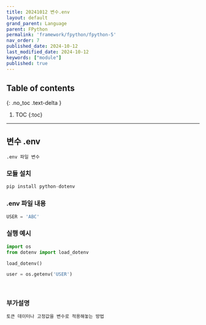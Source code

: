 ```yaml
---
title: 20241012 변수.env
layout: default
grand_parent: Language
parent: FPython
permalink: 'framework/fpython/fpython-5'
nav_order: 7
published_date: 2024-10-12
last_modified_date: 2024-10-12
keywords: ["module"]
published: true
---
```

## Table of contents
{: .no_toc .text-delta }

1. TOC
{:toc}
---

<!-- 글의 제목은 ##
    나머지 큰 제목은 ###
    이후 나머지는 4개이상 -->

## 변수 .env

`.env 파일 변수`<br>


### 모듈 설치
```python
pip install python-dotenv
```

### .env 파일 내용
```python
USER = 'ABC'
```

### 실행 예시
```python
import os
from dotenv import load_dotenv

load_dotenv()

user = os.getenv('USER')
```

<br>

### 부가설명

```html
토큰 데이터나 고정값을 변수로 적용해놓는 방법
```
